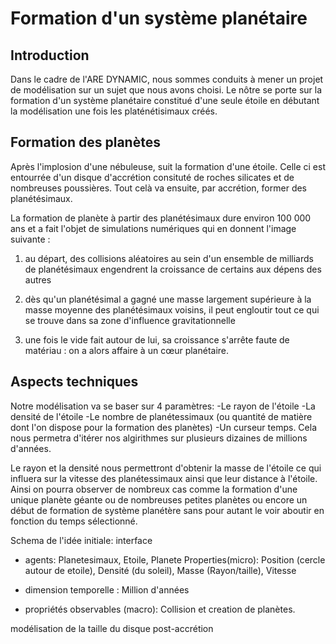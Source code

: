 # Formation d'un système planétaire

## Introduction
Dans le cadre de l'ARE DYNAMIC, nous sommes conduits à mener un projet de modélisation sur un sujet que nous avons choisi. Le nôtre se porte sur la formation d'un système planétaire constitué d'une seule étoile en débutant la modélisation une fois les platénétisimaux créés.

## Formation des planètes

Après l'implosion d'une nébuleuse, suit la formation d'une étoile. Celle ci est entourrée d'un disque d'accrétion consituté de roches silicates et de nombreuses poussières. Tout celà va ensuite, par accrétion, former des planétésimaux.

La formation de planète à partir des planétésimaux dure environ 100 000 ans et a fait l'objet de simulations numériques qui en donnent l'image suivante :

1.	au départ, des collisions aléatoires au sein d'un ensemble de milliards de planétésimaux engendrent la croissance de certains aux dépens des autres

2.	dès qu'un planétésimal a gagné une masse largement supérieure à la masse moyenne des planétésimaux voisins, il peut engloutir tout ce qui se trouve dans sa zone d'influence gravitationnelle

3.	une fois le vide fait autour de lui, sa croissance s'arrête faute de matériau : on a alors affaire à un cœur planétaire.

## Aspects techniques

Notre modélisation va se baser sur 4 paramètres:
-Le rayon de l'étoile
-La densité de l'étoile
-Le nombre de planétessimaux (ou quantité de matière dont l'on dispose pour la formation des planètes)
-Un curseur temps. Cela nous permetra d'itérer nos algirithmes sur plusieurs dizaines de millions d'années. 

Le rayon et la densité nous permettront d'obtenir la masse de l'étoile ce qui influera sur la vitesse des planétessimaux ainsi que leur distance à l'étoile.
Ainsi on pourra observer de nombreux cas comme la formation d'une unique planète géante ou de nombreuses petites planètes ou encore un début de formation de système planétère sans pour autant le voir aboutir en fonction du temps sélectionné.

Schema de l'idée initiale: interface
<a href="http://zupimages.net/viewer.php?id=19/13/jrzz.png"><img src="https://zupimages.net/up/19/13/jrzz.png" alt="" /></a>


- agents:
Planetesimaux, Etoile, Planete
Properties(micro): Position (cercle autour de etoile), 
Densité (du soleil), 
Masse (Rayon/taille), 
Vitesse

- dimension temporelle : Million d'années

- propriétés observables (macro):
Collision et creation de planètes.


modélisation de la taille du disque post-accrétion
<a href="http://zupimages.net/viewer.php?id=19/13/rb7j.png"><img src="https://zupimages.net/up/19/13/rb7j.png" alt="" /></a>
